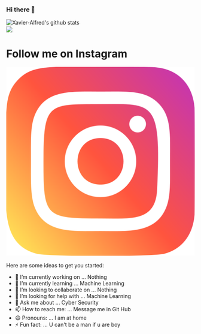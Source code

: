 ### Hi there 👋
![Xavier-Alfred's github stats](https://github-readme-stats.vercel.app/api?username=Xavier-Alfred&show_icons=true&&title_color=03E6FF&text_color=9f9f9f&theme=radical) <br>
<img align="center" src="https://github-readme-stats.vercel.app/api/top-langs/?username=Xavier-Alfred&hide=html&title_color=03E6FF&text_color=9f9f9f&icon_color=79ff97&bg_color=151515" />
# Follow me on Instagram 
[![](instagram.png)](https://www.instagram.com/xavier.emmanuel.12) 
<!--
**Xavier-Alfred/Xavier-Alfred** is a ✨ _special_ ✨ repository because its `README.md` (this file) appears on your GitHub profile.-->

Here are some ideas to get you started:

- 🔭 I’m currently working on ... Nothing
- 🌱 I’m currently learning ... Machine Learning
- 👯 I’m looking to collaborate on ... Nothing
- 🤔 I’m looking for help with ... Machine Learning
- 💬 Ask me about ... Cyber Security
- 📫 How to reach me: ... Message me in Git Hub
- 😄 Pronouns: ... I am at home
- ⚡ Fun fact: ... U can't be a man if u are boy

